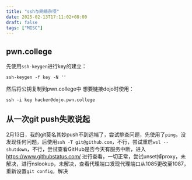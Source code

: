 ```yaml
---
title: "ssh与网络杂项"
date: 2025-02-13T17:11:02+08:00
draft: false
tags: ["MISC"]
---
```


## pwn.college
先使用``ssh-keygen``进行key的建立：
```shell
ssh-keygen -f key -N ''
```
然后将公钥复制到pwn.college中
想要链接dojo时使用：
```shell
ssh -i key hacker@dojo.pwn.college
```

## 从一次git push失败说起

2月13日，我的git莫名其妙push不到远端了，尝试排查问题，先使用了``ping``，没发现任何问题，后使用``ssh -T git@github.com``，不行，尝试重启``wsl --shutdown``，不行，尝试查看GitHub是否今天有服务中断，进入 https://www.githubstatus.com/ 进行查看，一切正常，尝试unset掉proxy，未解决，进行nslookup，未解决，查看代理端口发现代理端口从1085更改至1087，重新设置``git config``，解决  